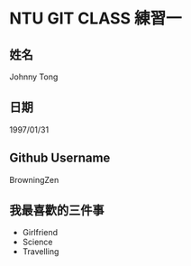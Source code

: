 # NTU GIT CLASS 練習一

姓名
----
Johnny Tong

日期
----
1997/01/31

Github Username
---------------
BrowningZen


我最喜歡的三件事
---------------
- Girlfriend
- Science
- Travelling